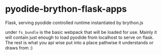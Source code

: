 # pyodide-brython-flask-apps
Flask, serving pyodide controlled runtime instantiated by brython.js

under ``fs_bundle`` is the basic webpack that will be loaded for use. Mainly it will contain just enough to load pyodide from localhost to serve on flask.
 The rest is what you api wise put into a place pathwise it understands or draws from :)
